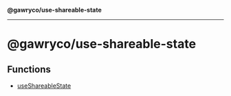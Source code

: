 **@gawryco/use-shareable-state**

---

# @gawryco/use-shareable-state

## Functions

- [useShareableState](functions/useShareableState.md)
